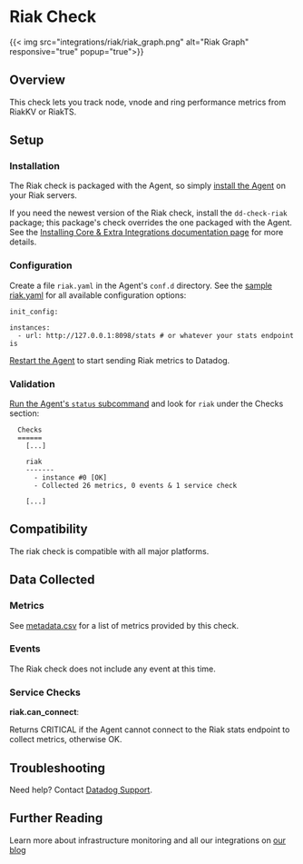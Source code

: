 # Riak Check
{{< img src="integrations/riak/riak_graph.png" alt="Riak Graph" responsive="true" popup="true">}}

## Overview

This check lets you track node, vnode and ring performance metrics from RiakKV or RiakTS.

## Setup
### Installation

The Riak check is packaged with the Agent, so simply [install the Agent](https://app.datadoghq.com/account/settings#agent) on your Riak servers.

If you need the newest version of the Riak check, install the `dd-check-riak` package; this package's check overrides the one packaged with the Agent. See the [Installing Core & Extra Integrations documentation page](https://docs.datadoghq.com/agent/faq/install-core-extra/) for more details.

### Configuration

Create a file `riak.yaml` in the Agent's `conf.d` directory. See the [sample riak.yaml](https://github.com/DataDog/integrations-core/blob/master/riak/conf.yaml.example) for all available configuration options:

```
init_config:

instances:
  - url: http://127.0.0.1:8098/stats # or whatever your stats endpoint is
```

[Restart the Agent](https://docs.datadoghq.com/agent/faq/agent-commands/#start-stop-restart-the-agent) to start sending Riak metrics to Datadog.

### Validation

[Run the Agent's `status` subcommand](https://docs.datadoghq.com/agent/faq/agent-commands/#agent-status-and-information) and look for `riak` under the Checks section:

```
  Checks
  ======
    [...]

    riak
    -------
      - instance #0 [OK]
      - Collected 26 metrics, 0 events & 1 service check

    [...]
```

## Compatibility

The riak check is compatible with all major platforms.

## Data Collected
### Metrics

See [metadata.csv](https://github.com/DataDog/integrations-core/blob/master/riak/metadata.csv) for a list of metrics provided by this check.

### Events
The Riak check does not include any event at this time.

### Service Checks

**riak.can_connect**:

Returns CRITICAL if the Agent cannot connect to the Riak stats endpoint to collect metrics, otherwise OK.

## Troubleshooting
Need help? Contact [Datadog Support](http://docs.datadoghq.com/help/).

## Further Reading
Learn more about infrastructure monitoring and all our integrations on [our blog](https://www.datadoghq.com/blog/)
